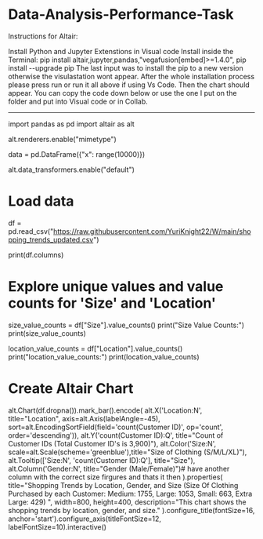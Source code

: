 # Data-Analysis-Performance-Task

Instructions for Altair:

Install Python and Jupyter Extenstions in Visual code 
Install inside the Terminal: pip install altair,jupyter,pandas,"vegafusion[embed]>=1.4.0", pip install --upgrade pip
The last input was to install the pip to a new version otherwise the visulastation wont appear. 
After the whole installation process please press run or run it all above if using Vs Code. Then the chart should appear. 
You can copy the code down below or use the one I put on the folder and put into Visual code or in Collab.

------------------------------------------------------------------------

import pandas as pd 
import altair as alt 

alt.renderers.enable("mimetype") 

data = pd.DataFrame({"x": range(10000)}) 

alt.data_transformers.enable("default")

# Load data
df = pd.read_csv("https://raw.githubusercontent.com/YuriKnight22/W/main/shopping_trends_updated.csv") 

print(df.columns) 

# Explore unique values and value counts for 'Size' and 'Location'
size_value_counts = df["Size"].value_counts()
print("Size Value Counts:")
print(size_value_counts)

location_value_counts = df["Location"].value_counts()
print("location_value_counts:")
print(location_value_counts)

# Create Altair Chart
alt.Chart(df.dropna()).mark_bar().encode(
    alt.X('Location:N', title="Location", axis=alt.Axis(labelAngle=-45), sort=alt.EncodingSortField(field='count(Customer ID)', op='count', order='descending')),
    alt.Y('count(Customer ID):Q', title="Count of Customer IDs (Total Customer ID's is 3,900)"),
    alt.Color('Size:N', scale=alt.Scale(scheme='greenblue'),title="Size of Clothing (S/M/L/XL)"),
    alt.Tooltip(['Size:N', 'count(Customer ID):Q'], title="Size"), 
    alt.Column('Gender:N', title="Gender (Male/Female)")# have another column with the correct size firgures and thats it then
).properties(
    title="Shopping Trends by Location, Gender, and Size (Size Of Clothing Purchased by each Customer: Medium: 1755, Large: 1053, Small: 663, Extra Large: 429) ", 
    width=800,
    height=400,
    description="This chart shows the shopping trends by location, gender, and size."
).configure_title(fontSize=16, anchor='start').configure_axis(titleFontSize=12, labelFontSize=10).interactive()
